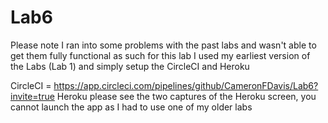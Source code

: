 # Lab6

Please note I ran into some problems with the past labs and wasn't able to get them fully functional as such for this lab I used my earliest version of the Labs (Lab 1) and simply setup the CircleCI and Heroku
 
CircleCI = https://app.circleci.com/pipelines/github/CameronFDavis/Lab6?invite=true
Heroku please see the two captures of the Heroku screen, you cannot launch the app as I had to use one of my older labs
